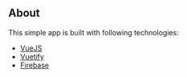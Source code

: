 ## About

This simple app is built with following technologies:

- [VueJS](https://vuejs.org/)
- [Vuetify](https://vuetifyjs.com/en/)
- [Firebase](https://firebase.google.com/)
